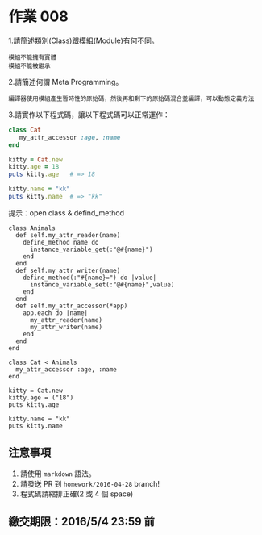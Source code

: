 # 作業 008

1.請簡述類別(Class)跟模組(Module)有何不同。
```
模組不能擁有實體
模組不能被繼承
```
2.請簡述何謂 Meta Programming。
```
編譯器使用模組產生暫時性的原始碼，然後再和剩下的原始碼混合並編譯，可以動態定義方法
```
3.請實作以下程式碼，讓以下程式碼可以正常運作：

```ruby
class Cat
   my_attr_accessor :age, :name
end

kitty = Cat.new
kitty.age = 18
puts kitty.age   # => 18

kitty.name = "kk"
puts kitty.name  # => "kk"
```
提示：open class & defind_method
```
class Animals
  def self.my_attr_reader(name)
    define_method name do
      instance_variable_get(:"@#{name}")
    end
  end
  def self.my_attr_writer(name)
    define_method(:"#{name}=") do |value|
      instance_variable_set(:"@#{name}",value)
    end
  end
  def self.my_attr_accessor(*app)
    app.each do |name|
      my_attr_reader(name)
      my_attr_writer(name)
    end
  end
end

class Cat < Animals
  my_attr_accessor :age, :name
end

kitty = Cat.new
kitty.age = ("18")
puts kitty.age

kitty.name = "kk"
puts kitty.name
```
## 注意事項

1. 請使用 `markdown` 語法。
2. 請發送 PR 到 `homework/2016-04-28` branch!
3. 程式碼請縮排正確(2 或 4 個 space)

## 繳交期限：2016/5/4 23:59 前
